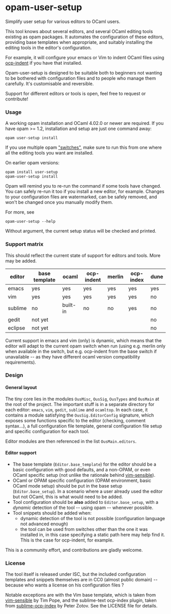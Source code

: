 # opam-user-setup

Simplify user setup for various editors to OCaml users.

This tool knows about several editors, and several OCaml editing tools existing
as opam packages. It automates the configuration of these editors, providing
base templates when appropriate, and suitably installing the editing tools in
the editor's configuration.

For example, it will configure your emacs or Vim to indent OCaml files using
[ocp-indent](http://www.typerex.org/ocp-indent.html) if you have that installed.

Opam-user-setup is designed to be suitable both to beginners not wanting to be
bothered with configuration files and to people who manage them carefully. It's
customisable and reversible.

Support for different editors or tools is open, feel free to request or
contribute!

### Usage

A working opam installation and OCaml 4.02.0 or newer are required. If you have
opam >= 1.2, installation and setup are just one command away:

```
opam user-setup install
```

If you use multiple opam
["switches"](http://opam.ocaml.org/doc/FAQ.html#Whatisaquotswitchquot), make
sure to run this from one where all the editing tools you want are installed.

On earlier opam versions:

```
opam install user-setup
opam-user-setup install
```

Opam will remind you to re-run the command if some tools have changed. You can
safely re-run it too if you install a new editor, for example. Changes to your
configuration files are watermarked, can be safely removed, and won't be changed
once you manually modify them.

For more, see

```
opam-user-setup --help
```

Without argument, the current setup status will be checked and printed.

### Support matrix

This should reflect the current state of support for editors and tools. More may
be added.

|editor |base template|ocaml   |ocp-indent|merlin|ocp-index|dune|
|-------|-------------|--------|----------|------|---------|----|
|emacs  |yes          |yes     |yes       |yes   |yes      |yes |
|vim    |yes          |yes     |yes       |yes   |yes      |no  |
|sublime|no           |built-in|no        |no    |yes      |no  |
|gedit  |not yet      |        |          |      |         |no  |
|eclipse|not yet      |        |          |      |         |no  |

Current support in emacs and vim (only) is dynamic, which means that the editor
will adapt to the current opam switch when run (using e.g. merlin only when
available in the switch, but e.g. ocp-indent from the base switch if unavailable
-- as they have different ocaml version compatibility requirements).

### Design

#### General layout

The tiny core lies in the modules `OusMisc`, `OusSig`, `OusTypes` and `OusMain`
at the root of the project. The important stuff is in a separate directory for
each editor: `emacs`, `vim`, `gedit`, `sublime` and `ocamltop`. In each case, it
contains a module satisfying the `OusSig.EditorConfig` signature, which exposes
some functions specific to the editor (checking, comment syntax...), a full
configuration file template, general configuration file setup and specific
configuration for each tool.

Editor modules are then referenced in the list `OusMain.editors`.

#### Editor support

* The base template (`Editor.base_template`) for the editor should be a basic
  configuration with good defaults, and a non-OPAM, or even OCaml specific setup
  (not unlike the rationale behind
  [vim-sensible](https://github.com/tpope/vim-sensible)).
* OCaml or OPAM specific configuration (OPAM environment, basic OCaml mode
  setup) should be put in the base setup (`Editor.base_setup`). In a scenario
  where a user already used the editor but not OCaml, this is what would need to
  be added.
* Tool configuration should be **also** added to `Editor.base_setup`, with a
  *dynamic* detection of the tool -- using opam -- whenever possible.
* Tool snippets should be added when:
  - dynamic detection of the tool is not possible (configuration language not
    advanced enough)
  - the tool can be used from switches other than the one it was installed in,
    in this case specifying a static path here may help find it. This is the
    case for ocp-indent, for example.

This is a community effort, and contributions are gladly welcome.


### License

The tool itself is released under ISC, but the included configuration templates
and snippets themselves are in CC0 (almost public domain) -- because who wants a
license on his configuration files ?

Notable exceptions are with the Vim base template, which is taken from
[vim-sensible](https://github.com/tpope/vim-sensible) by Tim Pope, and the
sublime-text ocp-index plugin, taken from
[sublime-ocp-index](https://github.com/whitequark/sublime-ocp-index) by Peter
Zotov. See the LICENSE file for details.
